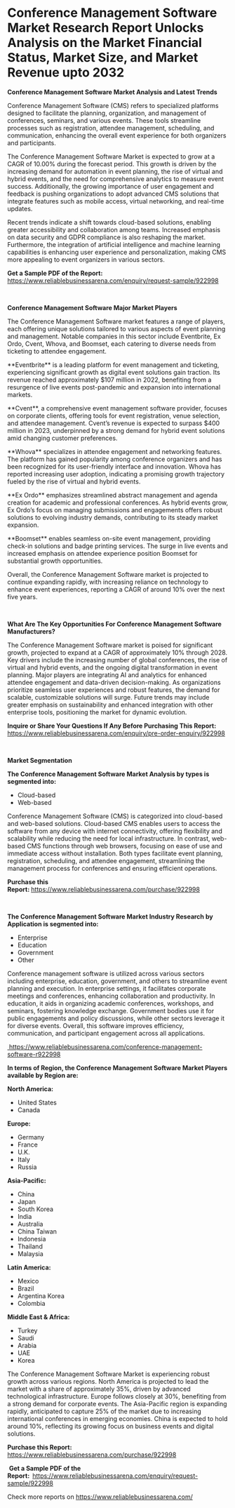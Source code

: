 <p><h1>Conference Management Software Market Research Report Unlocks Analysis on the Market Financial Status, Market Size, and Market Revenue upto 2032</h1></p><p><strong>Conference Management Software Market Analysis and Latest Trends</strong></p>
<p><p>Conference Management Software (CMS) refers to specialized platforms designed to facilitate the planning, organization, and management of conferences, seminars, and various events. These tools streamline processes such as registration, attendee management, scheduling, and communication, enhancing the overall event experience for both organizers and participants.</p><p>The Conference Management Software Market is expected to grow at a CAGR of 10.00% during the forecast period. This growth is driven by the increasing demand for automation in event planning, the rise of virtual and hybrid events, and the need for comprehensive analytics to measure event success. Additionally, the growing importance of user engagement and feedback is pushing organizations to adopt advanced CMS solutions that integrate features such as mobile access, virtual networking, and real-time updates.</p><p>Recent trends indicate a shift towards cloud-based solutions, enabling greater accessibility and collaboration among teams. Increased emphasis on data security and GDPR compliance is also reshaping the market. Furthermore, the integration of artificial intelligence and machine learning capabilities is enhancing user experience and personalization, making CMS more appealing to event organizers in various sectors.</p></p>
<p><strong>Get a Sample PDF of the Report:&nbsp;</strong> <a href="https://www.reliablebusinessarena.com/enquiry/request-sample/922998?utm_campaign=2868&utm_medium=2&utm_source=Github&utm_content=ia&utm_term=05032025&utm_id=conference-management-software">https://www.reliablebusinessarena.com/enquiry/request-sample/922998</a></p>
<p>&nbsp;</p>
<p><strong>Conference Management Software Major Market Players</strong></p>
<p><p>The Conference Management Software market features a range of players, each offering unique solutions tailored to various aspects of event planning and management. Notable companies in this sector include Eventbrite, Ex Ordo, Cvent, Whova, and Boomset, each catering to diverse needs from ticketing to attendee engagement.</p><p>**Eventbrite** is a leading platform for event management and ticketing, experiencing significant growth as digital event solutions gain traction. Its revenue reached approximately $107 million in 2022, benefiting from a resurgence of live events post-pandemic and expansion into international markets.</p><p>**Cvent**, a comprehensive event management software provider, focuses on corporate clients, offering tools for event registration, venue selection, and attendee management. Cvent’s revenue is expected to surpass $400 million in 2023, underpinned by a strong demand for hybrid event solutions amid changing customer preferences.</p><p>**Whova** specializes in attendee engagement and networking features. The platform has gained popularity among conference organizers and has been recognized for its user-friendly interface and innovation. Whova has reported increasing user adoption, indicating a promising growth trajectory fueled by the rise of virtual and hybrid events.</p><p>**Ex Ordo** emphasizes streamlined abstract management and agenda creation for academic and professional conferences. As hybrid events grow, Ex Ordo’s focus on managing submissions and engagements offers robust solutions to evolving industry demands, contributing to its steady market expansion.</p><p>**Boomset** enables seamless on-site event management, providing check-in solutions and badge printing services. The surge in live events and increased emphasis on attendee experience position Boomset for substantial growth opportunities.</p><p>Overall, the Conference Management Software market is projected to continue expanding rapidly, with increasing reliance on technology to enhance event experiences, reporting a CAGR of around 10% over the next five years.</p></p>
<p>&nbsp;</p>
<p><strong>What Are The Key Opportunities For Conference Management Software Manufacturers?</strong></p>
<p><p>The Conference Management Software market is poised for significant growth, projected to expand at a CAGR of approximately 10% through 2028. Key drivers include the increasing number of global conferences, the rise of virtual and hybrid events, and the ongoing digital transformation in event planning. Major players are integrating AI and analytics for enhanced attendee engagement and data-driven decision-making. As organizations prioritize seamless user experiences and robust features, the demand for scalable, customizable solutions will surge. Future trends may include greater emphasis on sustainability and enhanced integration with other enterprise tools, positioning the market for dynamic evolution.</p></p>
<p><strong>Inquire or Share Your Questions If Any Before Purchasing This Report:</strong> <a href="https://www.reliablebusinessarena.com/enquiry/pre-order-enquiry/922998?utm_campaign=2868&utm_medium=2&utm_source=Github&utm_content=ia&utm_term=05032025&utm_id=conference-management-software">https://www.reliablebusinessarena.com/enquiry/pre-order-enquiry/922998</a></p>
<p>&nbsp;</p>
<p><strong>Market Segmentation</strong></p>
<p><strong>The Conference Management Software Market Analysis by types is segmented into:</strong></p>
<p><ul><li>Cloud-based</li><li>Web-based</li></ul></p>
<p><p>Conference Management Software (CMS) is categorized into cloud-based and web-based solutions. Cloud-based CMS enables users to access the software from any device with internet connectivity, offering flexibility and scalability while reducing the need for local infrastructure. In contrast, web-based CMS functions through web browsers, focusing on ease of use and immediate access without installation. Both types facilitate event planning, registration, scheduling, and attendee engagement, streamlining the management process for conferences and ensuring efficient operations.</p></p>
<p><strong>Purchase this Report:&nbsp;</strong><a href="https://www.reliablebusinessarena.com/purchase/922998?utm_campaign=2868&utm_medium=2&utm_source=Github&utm_content=ia&utm_term=05032025&utm_id=conference-management-software">https://www.reliablebusinessarena.com/purchase/922998</a></p>
<p>&nbsp;</p>
<p><strong>The Conference Management Software Market Industry Research by Application is segmented into:</strong></p>
<p><ul><li>Enterprise</li><li>Education</li><li>Government</li><li>Other</li></ul></p>
<p><p>Conference management software is utilized across various sectors including enterprise, education, government, and others to streamline event planning and execution. In enterprise settings, it facilitates corporate meetings and conferences, enhancing collaboration and productivity. In education, it aids in organizing academic conferences, workshops, and seminars, fostering knowledge exchange. Government bodies use it for public engagements and policy discussions, while other sectors leverage it for diverse events. Overall, this software improves efficiency, communication, and participant engagement across all applications.</p></p>
<p><a href="https://www.reliablebusinessarena.com/conference-management-software-r922998?utm_campaign=2868&utm_medium=2&utm_source=Github&utm_content=ia&utm_term=05032025&utm_id=conference-management-software">&nbsp;https://www.reliablebusinessarena.com/conference-management-software-r922998</a></p>
<p><strong>In terms of Region, the Conference Management Software Market Players available by Region are:</strong></p>
<p>
    <p> <strong> North America: </strong>
        <ul>
            <li>United States</li>
            <li>Canada</li>
        </ul>
        </p> 
    <p> <strong> Europe: </strong>
        <ul>
            <li>Germany</li>
            <li>France</li>
            <li>U.K.</li>
            <li>Italy</li>
            <li>Russia</li>
        </ul>
        </p> 
    <p> <strong> Asia-Pacific: </strong>
        <ul>
            <li>China</li>
            <li>Japan</li>
            <li>South Korea</li>
            <li>India</li>
            <li>Australia</li>
            <li>China Taiwan</li>
            <li>Indonesia</li>
            <li>Thailand</li>
            <li>Malaysia</li>
        </ul>
        </p> 
    <p> <strong> Latin America: </strong>
        <ul>
            <li>Mexico</li>
            <li>Brazil</li>
            <li>Argentina Korea</li>
            <li>Colombia</li>
        </ul>
        </p> 
    <p> <strong> Middle East & Africa: </strong>
        <ul>
            <li>Turkey</li>
            <li>Saudi</li>
            <li>Arabia</li>
            <li>UAE</li>
            <li>Korea</li>
        </ul>
    </p>
    </p>
<p><p>The Conference Management Software Market is experiencing robust growth across various regions. North America is projected to lead the market with a share of approximately 35%, driven by advanced technological infrastructure. Europe follows closely at 30%, benefiting from a strong demand for corporate events. The Asia-Pacific region is expanding rapidly, anticipated to capture 25% of the market due to increasing international conferences in emerging economies. China is expected to hold around 10%, reflecting its growing focus on business events and digital solutions.</p></p>
<p><strong>Purchase this Report: </strong><a href="https://www.reliablebusinessarena.com/purchase/922998?utm_campaign=2868&utm_medium=2&utm_source=Github&utm_content=ia&utm_term=05032025&utm_id=conference-management-software">https://www.reliablebusinessarena.com/purchase/922998</a></p>
<p>&nbsp;<strong>Get a Sample PDF of the Report:&nbsp;&nbsp;</strong><a href="https://www.reliablebusinessarena.com/enquiry/request-sample/922998?utm_campaign=2868&utm_medium=2&utm_source=Github&utm_content=ia&utm_term=05032025&utm_id=conference-management-software">https://www.reliablebusinessarena.com/enquiry/request-sample/922998</a></p>
<p><strong></strong></p>
<p>Check more reports on <a href="https://www.reliablebusinessarena.com/?utm_campaign=2868&utm_medium=2&utm_source=Github&utm_content=ia&utm_term=05032025&utm_id=conference-management-software">https://www.reliablebusinessarena.com/</a></p>